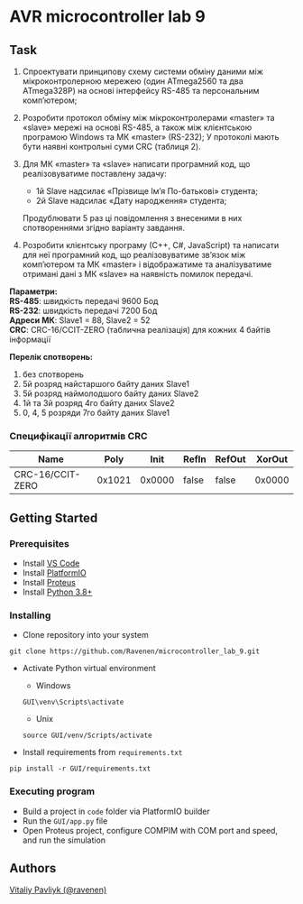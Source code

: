 # AVR microcontroller lab 9

## Task

1. Спроектувати принципову схему системи обміну даними між мікроконтролерною мережею (один ATmega2560 та два ATmega328P) на основі інтерфейсу RS-485 та персональним комп’ютером;
2. Розробити протокол обміну між мікроконтролерами «master» та «slave» мережі на основі RS-485, а також між клієнтською програмою Windows та МК «master» (RS-232); У протоколі мають бути наявні контрольні суми CRC (таблиця 2).
3. Для МК «master» та «slave» написати програмний код, що реалізовуватиме поставлену задачу:

   - 1й Slave надсилає «Прізвище Ім’я По-батькові» студента;
   - 2й Slave надсилає «Дату народження» студента;

   Продублювати 5 раз ці повідомлення з внесеними в них спотвореннями згідно варіанту завдання.

4. Розробити клієнтську програму (С++, C#, JavaScript) та написати для неї програмний код, що реалізовуватиме зв’язок між комп’ютером та МК «master» і відображатиме та аналізуватиме отримані дані з МК «slave» на наявність помилок передачі.

**Параметри:**  
**RS-485**: швидкість передачі 9600 Бод  
**RS-232**: швидкість передачі 7200 Бод  
**Aдреси МК**: Slave1 = 88, Slave2 = 52  
**CRC**: CRC-16/CCIT-ZERO (таблична реалізація) для кожних 4 байтів інформації

**Перелік спотворень:**

1. без спотворень
2. 5й розряд найстаршого байту даних Slave1
3. 5й розряд наймолодшого байту даних Slave2
4. 1й та 3й розряд 4го байту даних Slave2
5. 0, 4, 5 розряди 7го байту даних Slave1

### Специфікації алгоритмів CRC

| Name             | Poly   | Init   | RefIn | RefOut | XorOut |
| ---------------- | ------ | ------ | ----- | ------ | ------ |
| CRC-16/CCIT-ZERO | 0x1021 | 0x0000 | false | false  | 0x0000 |

## Getting Started

### Prerequisites

- Install [VS Code](https://code.visualstudio.com/Download)
- Install [PlatformIO](https://platformio.org/install/ide?install=vscode)
- Install [Proteus](https://www.labcenter.com/)
- Install [Python 3.8+](https://www.python.org/downloads/release/python-382/)

### Installing

- Clone repository into your system

```
git clone https://github.com/Ravenen/microcontroller_lab_9.git
```

- Activate Python virtual environment

  - Windows

  ```
  GUI\venv\Scripts\activate
  ```

  - Unix

  ```
  source GUI/venv/Scripts/activate
  ```

- Install requirements from `requirements.txt`

```
pip install -r GUI/requirements.txt
```

### Executing program

- Build a project in `code` folder via PlatformIO builder
- Run the `GUI/app.py` file
- Open Proteus project, configure COMPIM with COM port and speed, and run the simulation

## Authors

[Vitaliy Pavliyk (@ravenen)](https://github.com/Ravenen)
